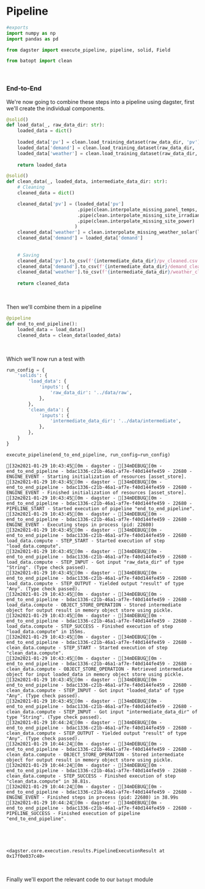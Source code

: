 # Pipeline



```python
#exports
import numpy as np
import pandas as pd

from dagster import execute_pipeline, pipeline, solid, Field

from batopt import clean
```

<br>

### End-to-End

We're now going to combine these steps into a pipeline using dagster, first we'll create the individual components.

```python
@solid()
def load_data(_, raw_data_dir: str):
    loaded_data = dict()
    
    loaded_data['pv'] = clean.load_training_dataset(raw_data_dir, 'pv')
    loaded_data['demand'] = clean.load_training_dataset(raw_data_dir, 'demand')
    loaded_data['weather'] = clean.load_training_dataset(raw_data_dir, 'weather', dt_idx_freq='H')
    
    return loaded_data

@solid()
def clean_data(_, loaded_data, intermediate_data_dir: str):
    # Cleaning
    cleaned_data = dict()

    cleaned_data['pv'] = (loaded_data['pv']
                          .pipe(clean.interpolate_missing_panel_temps, loaded_data['weather'])
                          .pipe(clean.interpolate_missing_site_irradiance, loaded_data['weather'])
                          .pipe(clean.interpolate_missing_site_power)
                         )
    cleaned_data['weather'] = clean.interpolate_missing_weather_solar(loaded_data['pv'], loaded_data['weather'])
    cleaned_data['demand'] = loaded_data['demand']
    
    
    # Saving
    cleaned_data['pv'].to_csv(f'{intermediate_data_dir}/pv_cleaned.csv')
    cleaned_data['demand'].to_csv(f'{intermediate_data_dir}/demand_cleaned.csv')
    cleaned_data['weather'].to_csv(f'{intermediate_data_dir}/weather_cleaned.csv')
            
    return cleaned_data
```

<br>

Then we'll combine them in a pipeline

```python
@pipeline
def end_to_end_pipeline(): 
    loaded_data = load_data()
    cleaned_data = clean_data(loaded_data)
```

<br>

Which we'll now run a test with

```python
run_config = {
    'solids': {
        'load_data': {
            'inputs': {
                'raw_data_dir': '../data/raw',
            },
        },
        'clean_data': {
            'inputs': {
                'intermediate_data_dir': '../data/intermediate',
            },
        },
    }
}

execute_pipeline(end_to_end_pipeline, run_config=run_config)
```

    [32m2021-01-29 10:43:45[0m - dagster - [34mDEBUG[0m - end_to_end_pipeline - bdac1336-c21b-46a1-af7e-f40d144fe459 - 22680 - ENGINE_EVENT - Starting initialization of resources [asset_store].
    [32m2021-01-29 10:43:45[0m - dagster - [34mDEBUG[0m - end_to_end_pipeline - bdac1336-c21b-46a1-af7e-f40d144fe459 - 22680 - ENGINE_EVENT - Finished initialization of resources [asset_store].
    [32m2021-01-29 10:43:45[0m - dagster - [34mDEBUG[0m - end_to_end_pipeline - bdac1336-c21b-46a1-af7e-f40d144fe459 - 22680 - PIPELINE_START - Started execution of pipeline "end_to_end_pipeline".
    [32m2021-01-29 10:43:45[0m - dagster - [34mDEBUG[0m - end_to_end_pipeline - bdac1336-c21b-46a1-af7e-f40d144fe459 - 22680 - ENGINE_EVENT - Executing steps in process (pid: 22680)
    [32m2021-01-29 10:43:45[0m - dagster - [34mDEBUG[0m - end_to_end_pipeline - bdac1336-c21b-46a1-af7e-f40d144fe459 - 22680 - load_data.compute - STEP_START - Started execution of step "load_data.compute".
    [32m2021-01-29 10:43:45[0m - dagster - [34mDEBUG[0m - end_to_end_pipeline - bdac1336-c21b-46a1-af7e-f40d144fe459 - 22680 - load_data.compute - STEP_INPUT - Got input "raw_data_dir" of type "String". (Type check passed).
    [32m2021-01-29 10:43:45[0m - dagster - [34mDEBUG[0m - end_to_end_pipeline - bdac1336-c21b-46a1-af7e-f40d144fe459 - 22680 - load_data.compute - STEP_OUTPUT - Yielded output "result" of type "Any". (Type check passed).
    [32m2021-01-29 10:43:45[0m - dagster - [34mDEBUG[0m - end_to_end_pipeline - bdac1336-c21b-46a1-af7e-f40d144fe459 - 22680 - load_data.compute - OBJECT_STORE_OPERATION - Stored intermediate object for output result in memory object store using pickle.
    [32m2021-01-29 10:43:45[0m - dagster - [34mDEBUG[0m - end_to_end_pipeline - bdac1336-c21b-46a1-af7e-f40d144fe459 - 22680 - load_data.compute - STEP_SUCCESS - Finished execution of step "load_data.compute" in 155ms.
    [32m2021-01-29 10:43:45[0m - dagster - [34mDEBUG[0m - end_to_end_pipeline - bdac1336-c21b-46a1-af7e-f40d144fe459 - 22680 - clean_data.compute - STEP_START - Started execution of step "clean_data.compute".
    [32m2021-01-29 10:43:45[0m - dagster - [34mDEBUG[0m - end_to_end_pipeline - bdac1336-c21b-46a1-af7e-f40d144fe459 - 22680 - clean_data.compute - OBJECT_STORE_OPERATION - Retrieved intermediate object for input loaded_data in memory object store using pickle.
    [32m2021-01-29 10:43:45[0m - dagster - [34mDEBUG[0m - end_to_end_pipeline - bdac1336-c21b-46a1-af7e-f40d144fe459 - 22680 - clean_data.compute - STEP_INPUT - Got input "loaded_data" of type "Any". (Type check passed).
    [32m2021-01-29 10:43:45[0m - dagster - [34mDEBUG[0m - end_to_end_pipeline - bdac1336-c21b-46a1-af7e-f40d144fe459 - 22680 - clean_data.compute - STEP_INPUT - Got input "intermediate_data_dir" of type "String". (Type check passed).
    [32m2021-01-29 10:44:24[0m - dagster - [34mDEBUG[0m - end_to_end_pipeline - bdac1336-c21b-46a1-af7e-f40d144fe459 - 22680 - clean_data.compute - STEP_OUTPUT - Yielded output "result" of type "Any". (Type check passed).
    [32m2021-01-29 10:44:24[0m - dagster - [34mDEBUG[0m - end_to_end_pipeline - bdac1336-c21b-46a1-af7e-f40d144fe459 - 22680 - clean_data.compute - OBJECT_STORE_OPERATION - Stored intermediate object for output result in memory object store using pickle.
    [32m2021-01-29 10:44:24[0m - dagster - [34mDEBUG[0m - end_to_end_pipeline - bdac1336-c21b-46a1-af7e-f40d144fe459 - 22680 - clean_data.compute - STEP_SUCCESS - Finished execution of step "clean_data.compute" in 38.81s.
    [32m2021-01-29 10:44:24[0m - dagster - [34mDEBUG[0m - end_to_end_pipeline - bdac1336-c21b-46a1-af7e-f40d144fe459 - 22680 - ENGINE_EVENT - Finished steps in process (pid: 22680) in 38.99s
    [32m2021-01-29 10:44:24[0m - dagster - [34mDEBUG[0m - end_to_end_pipeline - bdac1336-c21b-46a1-af7e-f40d144fe459 - 22680 - PIPELINE_SUCCESS - Finished execution of pipeline "end_to_end_pipeline".
    




    <dagster.core.execution.results.PipelineExecutionResult at 0x17f0e037c40>



<br>

Finally we'll export the relevant code to our `batopt` module
